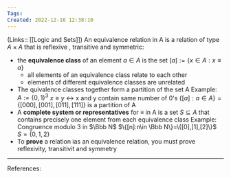 ```yaml
---
Tags: 
Created: 2022-12-16 12:38:10
---
```

(Links:: [[Logic and Sets]])
An equivalence relation in A is a relation of type $A\times A$ that is reflexive , transitive and symmetric:
- the **equivalence class** of an element $a\in A$ is the set $[a]:=\{x\in A:x\equiv a\}$
	- all elements of an equivalence class relate to each other
	- elements of different equivalence classes are unrelated
- The quivalence classes together form a partition of the set A
  Example: $A:=\{0,1\}^3$
  $x\equiv y$ <-> x and y contain same number of 0's
  $\{[a]:a\in A\}=\{[000],[001],[011],[111]\}$ is a partition of A
- A **complete system or representatives** for $\equiv$ in A is a set $S\subseteq A$ that contains precisely one element from each equivalence class
  Example: Congruence modulo 3 in $\Bbb N$
  $\{[n]:n\in \Bbb N\}=\{[0],[1],[2]\}$
  $S=\{0,1,2\}$
- To **prove** a relation ias an equivalence relation, you must prove reflexivity, transitivit and symmetry
  

---
References: